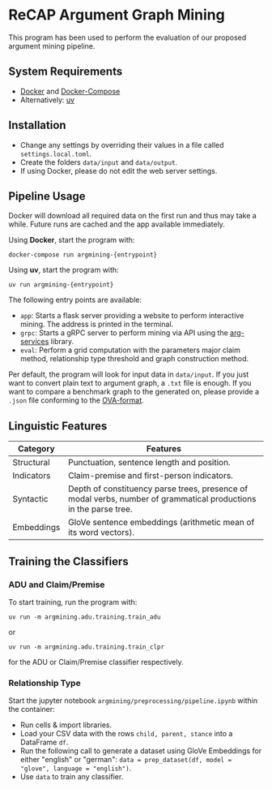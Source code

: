 # ReCAP Argument Graph Mining

This program has been used to perform the evaluation of our proposed argument mining pipeline.

## System Requirements

- [Docker](www.docker.com) and [Docker-Compose](https://github.com/docker/compose)
- Alternatively: [uv](https://github.com/astral-sh/uv)

## Installation

- Change any settings by overriding their values in a file called `settings.local.toml`.
- Create the folders `data/input` and `data/output`.
- If using Docker, please do not edit the web server settings.

## Pipeline Usage

Docker will download all required data on the first run and thus may take a while.
Future runs are cached and the app available immediately.

Using **Docker**, start the program with:

`docker-compose run argmining-{entrypoint}`

Using **uv**, start the program with:

```uv run argmining-{entrypoint}```

The following entry points are available:

- `app`: Starts a flask server providing a website to perform interactive mining. The address is printed in the terminal.
- `grpc`: Starts a gRPC server to perform mining via API using the [arg-services](https://github.com/recap-utr/arg-services) library.
- `eval`: Perform a grid computation with the parameters major claim method, relationship type threshold and graph construction method.

Per default, the program will look for input data in `data/input`.
If you just want to convert plain text to argument graph, a `.txt` file is enough.
If you want to compare a benchmark graph to the generated on, please provide a `.json` file conforming to the [OVA-format](http://ova.uni-trier.de).


## Linguistic Features

| Category   | Features                                                                                                         |
|------------|------------------------------------------------------------------------------------------------------------------|
| Structural | Punctuation, sentence length and position.                                                                       |
| Indicators | Claim-premise and first-person indicators.                                                                       |
| Syntactic  | Depth of constituency parse trees, presence of modal verbs, number of grammatical productions in the parse tree. |
| Embeddings | GloVe sentence embeddings (arithmetic mean of its word vectors).                                                 |

## Training the Classifiers

### ADU and Claim/Premise

To start training, run the program with:

`uv run -m argmining.adu.training.train_adu`

or

`uv run -m argmining.adu.training.train_clpr`

for the ADU or Claim/Premise classifier respectively.

### Relationship Type

Start the jupyter notebook `argmining/preprocessing/pipeline.ipynb` within the container:

- Run cells & import libraries.
- Load your CSV data with the rows `child, parent, stance` into a DataFrame `df`.
- Run the following call to generate a dataset using GloVe Embeddings for either "english" or "german": `data = prep_dataset(df, model = "glove", language = "english")`.
- Use `data` to train any classifier.
